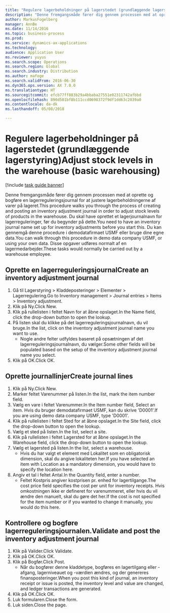 ```yaml
---
title: "Regulere lagerbeholdninger på lagerstedet (grundlæggende lagerstyring)"
description: "Denne fremgangsmåde fører dig gennem processen med at oprette og bogføre en lagerreguleringsjournal for at justere lagerbeholdningerne af varer på lageret."
author: MarkusFogelberg
manager: AnnBe
ms.date: 11/14/2016
ms.topic: business-process
ms.prod: 
ms.service: dynamics-ax-applications
ms.technology: 
audience: Application User
ms.reviewer: yuyus
ms.search.scope: Operations
ms.search.region: Global
ms.search.industry: Distribution
ms.author: mafoge
ms.search.validFrom: 2016-06-30
ms.dyn365.ops.version: AX 7.0.0
ms.translationtype: HT
ms.sourcegitcommit: efcb77ff883b29a4bbaba27551e02311742afbbd
ms.openlocfilehash: 890d501bf8b111ccd0698372f9df1dd63c2039a0
ms.contentlocale: da-dk
ms.lasthandoff: 05/08/2018

---
```

# <a name="adjust-stock-levels-in-the-warehouse-basic-warehousing"></a><span data-ttu-id="9f4b8-103">Regulere lagerbeholdninger på lagerstedet (grundlæggende lagerstyring)</span><span class="sxs-lookup"><span data-stu-id="9f4b8-103">Adjust stock levels in the warehouse (basic warehousing)</span></span>

[!include [task guide banner](../../includes/task-guide-banner.md)]

<span data-ttu-id="9f4b8-104">Denne fremgangsmåde fører dig gennem processen med at oprette og bogføre en lagerreguleringsjournal for at justere lagerbeholdningerne af varer på lageret.</span><span class="sxs-lookup"><span data-stu-id="9f4b8-104">This procedure walks you through the process of creating and posting an inventory adjustment journal in order to adjust stock levels of products in the warehouse.</span></span> <span data-ttu-id="9f4b8-105">Du skal have oprettet et lagerjournalnavn for lagerreguleringer, før du begynder på dette.</span><span class="sxs-lookup"><span data-stu-id="9f4b8-105">You need to have an inventory journal name set up for inventory adjustments before you start this.</span></span> <span data-ttu-id="9f4b8-106">Du kan gennemgå denne procedure i demodatafirmaet USMF eller bruge dine egne data.</span><span class="sxs-lookup"><span data-stu-id="9f4b8-106">You can walk through this procedure in demo data company USMF, or using your own data.</span></span> <span data-ttu-id="9f4b8-107">Disse opgaver udføres normalt af en lagermedarbejder.</span><span class="sxs-lookup"><span data-stu-id="9f4b8-107">These tasks would normally be carried out by a warehouse employee.</span></span>


## <a name="create-an-inventory-adjustment-journal"></a><span data-ttu-id="9f4b8-108">Oprette en lagerreguleringsjournal</span><span class="sxs-lookup"><span data-stu-id="9f4b8-108">Create an inventory adjustment journal</span></span>
1. <span data-ttu-id="9f4b8-109">Gå til Lagerstyring > Kladdeposteringer > Elementer > Lagerregulering.</span><span class="sxs-lookup"><span data-stu-id="9f4b8-109">Go to Inventory management > Journal entries > Items > Inventory adjustment.</span></span>
2. <span data-ttu-id="9f4b8-110">Klik på Ny.</span><span class="sxs-lookup"><span data-stu-id="9f4b8-110">Click New.</span></span>
3. <span data-ttu-id="9f4b8-111">Klik på rullelisten i feltet Navn for at åbne opslaget.</span><span class="sxs-lookup"><span data-stu-id="9f4b8-111">In the Name field, click the drop-down button to open the lookup.</span></span>
4. <span data-ttu-id="9f4b8-112">På listen skal du klikke på det lagerreguleringsjournalnavn, du vil bruge.</span><span class="sxs-lookup"><span data-stu-id="9f4b8-112">In the list, click on the inventory adjustment journal name you want to use.</span></span>
    * <span data-ttu-id="9f4b8-113">Nogle andre felter udfyldes baseret på opsætningen af det lagerreguleringsjournalnavn, du vælger.</span><span class="sxs-lookup"><span data-stu-id="9f4b8-113">Some other fields will be populated based on the setup of the inventory adjustment journal name you select.</span></span>  
5. <span data-ttu-id="9f4b8-114">Klik på OK.</span><span class="sxs-lookup"><span data-stu-id="9f4b8-114">Click OK.</span></span>

## <a name="create-journal-lines"></a><span data-ttu-id="9f4b8-115">Oprette journallinjer</span><span class="sxs-lookup"><span data-stu-id="9f4b8-115">Create journal lines</span></span>
1. <span data-ttu-id="9f4b8-116">Klik på Ny.</span><span class="sxs-lookup"><span data-stu-id="9f4b8-116">Click New.</span></span>
2. <span data-ttu-id="9f4b8-117">Marker feltet Varenummer på listen.</span><span class="sxs-lookup"><span data-stu-id="9f4b8-117">In the list, mark the item number field.</span></span>
3. <span data-ttu-id="9f4b8-118">Vælg en vare i feltet Varenummer.</span><span class="sxs-lookup"><span data-stu-id="9f4b8-118">In the Item number field, Select an item.</span></span> <span data-ttu-id="9f4b8-119">Hvis du bruger demodatafirmaet USMF, kan du skrive 'D0001'.</span><span class="sxs-lookup"><span data-stu-id="9f4b8-119">If you are using demo data company USMF, type 'D0001'.</span></span>
4. <span data-ttu-id="9f4b8-120">Klik på rullelisten i feltet Sted for at åbne opslaget.</span><span class="sxs-lookup"><span data-stu-id="9f4b8-120">In the Site field, click the drop-down button to open the lookup.</span></span>
5. <span data-ttu-id="9f4b8-121">Vælg et sted på listen.</span><span class="sxs-lookup"><span data-stu-id="9f4b8-121">In the list, select a site.</span></span>
6. <span data-ttu-id="9f4b8-122">Klik på rullelisten i feltet Lagersted for at åbne opslaget.</span><span class="sxs-lookup"><span data-stu-id="9f4b8-122">In the Warehouse field, click the drop-down button to open the lookup.</span></span>
7. <span data-ttu-id="9f4b8-123">Vælg et lagersted på listen.</span><span class="sxs-lookup"><span data-stu-id="9f4b8-123">In the list, select a warehouse.</span></span>
    * <span data-ttu-id="9f4b8-124">Hvis du har valgt et element med Lokalitet som en obligatorisk dimension, skal du angive lokaliteten her.</span><span class="sxs-lookup"><span data-stu-id="9f4b8-124">If you have selected an item with Location as a mandatory dimension, you would have to specify the location here.</span></span>  
8. <span data-ttu-id="9f4b8-125">Angiv et tal i feltet Antal.</span><span class="sxs-lookup"><span data-stu-id="9f4b8-125">In the Quantity field, enter a number.</span></span>
    * <span data-ttu-id="9f4b8-126">Feltet Kostpris angiver kostprisen pr. enhed for lagertilgange.</span><span class="sxs-lookup"><span data-stu-id="9f4b8-126">The cost price field specifies the cost per unit for inventory receipts.</span></span> <span data-ttu-id="9f4b8-127">Hvis omkostningen ikke er defineret for varenummeret, eller hvis du vil ændre den manuelt, skal du gøre det her.</span><span class="sxs-lookup"><span data-stu-id="9f4b8-127">If the cost is not specified for the item number or if you wanted to change it manually, you would do this here.</span></span>  

## <a name="validate-and-post-the-inventory-adjustment-journal"></a><span data-ttu-id="9f4b8-128">Kontrollere og bogføre lagerreguleringsjournalen.</span><span class="sxs-lookup"><span data-stu-id="9f4b8-128">Validate and post the inventory adjustment journal</span></span>
1. <span data-ttu-id="9f4b8-129">Klik på Valider.</span><span class="sxs-lookup"><span data-stu-id="9f4b8-129">Click Validate.</span></span>
2. <span data-ttu-id="9f4b8-130">Klik på OK.</span><span class="sxs-lookup"><span data-stu-id="9f4b8-130">Click OK.</span></span>
3. <span data-ttu-id="9f4b8-131">Klik på Bogfør.</span><span class="sxs-lookup"><span data-stu-id="9f4b8-131">Click Post.</span></span>
    * <span data-ttu-id="9f4b8-132">Når du bogfører denne kladdetype, bogføres en lagertilgang eller -afgang, lagerniveauet og -værdien ændres, og der genereres finansposteringer.</span><span class="sxs-lookup"><span data-stu-id="9f4b8-132">When you post this kind of journal, an inventory receipt or issue is posted, the inventory level and value are changed, and ledger transactions are generated.</span></span>  
4. <span data-ttu-id="9f4b8-133">Klik på OK.</span><span class="sxs-lookup"><span data-stu-id="9f4b8-133">Click OK.</span></span>
5. <span data-ttu-id="9f4b8-134">Luk formularen.</span><span class="sxs-lookup"><span data-stu-id="9f4b8-134">Close the form.</span></span>
6. <span data-ttu-id="9f4b8-135">Luk siden.</span><span class="sxs-lookup"><span data-stu-id="9f4b8-135">Close the page.</span></span>

